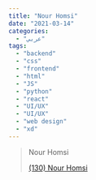 ```yaml
---
title: "Nour Homsi"
date: "2021-03-14"
categories:
  - "عربي"
tags:
  - "backend"
  - "css"
  - "frontend"
  - "html"
  - "JS"
  - "python"
  - "react"
  - "UI/UX"
  - "UI/UX"
  - "web design"
  - "xd"
---
```


> Nour Homsi
>
> [(130) Nour Homsi ](https://www.youtube.com/c/NourHomsi/playlists)
